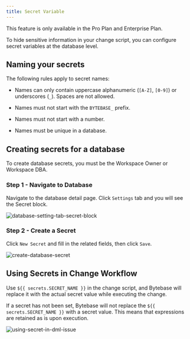 ```yaml
---
title: Secret Variable
---
```


<HintBlock type="info">

This feature is only available in the Pro Plan and Enterprise Plan.

</HintBlock>

To hide sensitive information in your change script, you can configure secret variables at the database level.

## Naming your secrets

The following rules apply to secret names:

- Names can only contain uppercase alphanumeric (`[A-Z]`, `[0-9]`) or underscores (`_`). Spaces are not allowed.

- Names must not start with the `BYTEBASE_` prefix.

- Names must not start with a number.

- Names must be unique in a database.

## Creating secrets for a database

<HintBlock type="info">

To create database secrets, you must be the Workspace Owner or Workspace DBA.

</HintBlock>

### Step 1 - Navigate to Database

Navigate to the database detail page. Click `Settings` tab and you will see the Secret block.

![database-setting-tab-secret-block](/content/docs/security/secret/database-setting-tab.webp)

### Step 2 - Create a Secret

Click `New Secret` and fill in the related fields, then click `Save`.

![create-database-secret](/content/docs/security/secret/create-salary-secret.webp)

## Using Secrets in Change Workflow

Use `${{ secrets.SECRET_NAME }}` in the change script, and Bytebase will replace it with the actual secret value while executing the change.

<HintBlock type="info">

If a secret has not been set, Bytebase will not replace the `${{ secrets.SECRET_NAME }}` with a secret value. This means that expressions are retained as is upon execution.

</HintBlock>

![using-secret-in-dml-issue](/content/docs/security/secret/using-secret-in-dml-issue.webp)
